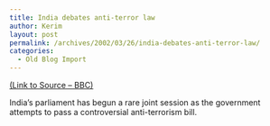 ```yaml
---
title: India debates anti-terror law
author: Kerim
layout: post
permalink: /archives/2002/03/26/india-debates-anti-terror-law/
categories:
  - Old Blog Import
---
```

<a href="http://news.bbc.co.uk/hi/english/world/south_asia/newsid_1893000/1893558.stm" onclick="_gaq.push(['_trackEvent', 'outbound-article', 'http://news.bbc.co.uk/hi/english/world/south_asia/newsid_1893000/1893558.stm', '(Link to Source &#8211; BBC)']);" >(Link to Source &#8211; BBC)</a>

India&#8217;s parliament has begun a rare joint session as the government attempts to pass a controversial anti-terrorism bill.

